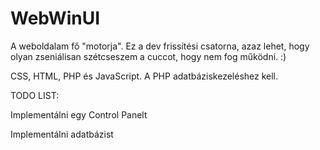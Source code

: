 # WebWinUI
A weboldalam fő "motorja". Ez a dev frissítési csatorna, azaz lehet, hogy olyan zseniálisan szétcseszem a cuccot, hogy nem fog működni. :)

CSS, HTML, PHP és JavaScript. A PHP adatbáziskezeléshez kell.

TODO LIST:

Implementálni egy Control Panelt

Implementálni adatbázist
